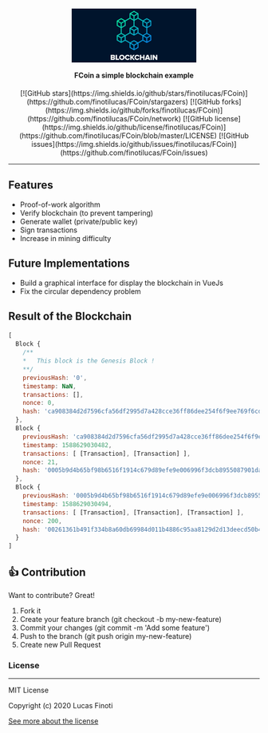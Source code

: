 <h4  align="center">

<img  src="./assets/logo.png"  width="250px"  /><br>

<b>FCoin a simple blockchain example</b> 

</h4>

<p  align="center">
[![GitHub stars](https://img.shields.io/github/stars/finotilucas/FCoin)](https://github.com/finotilucas/FCoin/stargazers) [![GitHub forks](https://img.shields.io/github/forks/finotilucas/FCoin)](https://github.com/finotilucas/FCoin/network) [![GitHub license](https://img.shields.io/github/license/finotilucas/FCoin)](https://github.com/finotilucas/FCoin/blob/master/LICENSE) [![GitHub issues](https://img.shields.io/github/issues/finotilucas/FCoin)](https://github.com/finotilucas/FCoin/issues)

</p>


---

## Features

* Proof-of-work algorithm
* Verify blockchain (to prevent tampering)
* Generate wallet (private/public key)
* Sign transactions
* Increase in mining difficulty

## Future Implementations

* Build a graphical interface for display the blockchain in VueJs
* Fix the circular dependency problem

## Result of the Blockchain

``` javascript
[
  Block {
    /**
    *   This block is the Genesis Block !
    **/
    previousHash: '0',
    timestamp: NaN,
    transactions: [],
    nonce: 0,
    hash: 'ca908384d2d7596cfa56df2995d7a428cce36ff86dee254f6f9ee769f6cd9590'
  },
  Block {
    previousHash: 'ca908384d2d7596cfa56df2995d7a428cce36ff86dee254f6f9ee769f6cd9590',
    timestamp: 1588629030482,
    transactions: [ [Transaction], [Transaction] ],
    nonce: 21,
    hash: '0005b9d4b65bf98b6516f1914c679d89efe9e006996f3dcb8955087901da05a2'
  },
  Block {
    previousHash: '0005b9d4b65bf98b6516f1914c679d89efe9e006996f3dcb8955087901da05a2',
    timestamp: 1588629030494,
    transactions: [ [Transaction], [Transaction], [Transaction] ],
    nonce: 200,
    hash: '00261361b491f334b8a60db69984d011b4886c95aa8129d2d13deecd50b4f152'
  }
]
```

## 👍 Contribution

Want to contribute? Great!

1. Fork it
2. Create your feature branch (git checkout -b my-new-feature)
3. Commit your changes (git commit -m 'Add some feature')
4. Push to the branch (git push origin my-new-feature)
5. Create new Pull Request


### License
----

MIT License

Copyright (c) 2020 Lucas Finoti

[See more about the license][LICENSE]

[LICENSE]: <https://github.com/FinotiLucas/FCoin/blob/master/LICENSE>